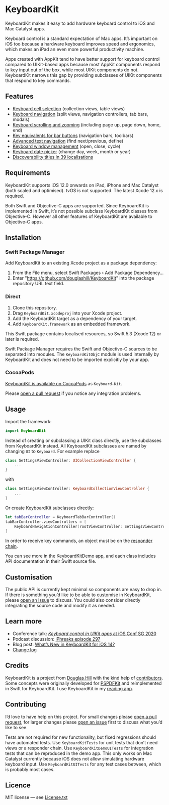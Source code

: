 # KeyboardKit

KeyboardKit makes it easy to add hardware keyboard control to iOS and Mac Catalyst apps.

Keyboard control is a standard expectation of Mac apps. It’s important on iOS too because a hardware keyboard improves speed and ergonomics, which makes an iPad an even more powerful productivity machine.

Apps created with AppKit tend to have better support for keyboard control compared to UIKit-based apps because most AppKit components respond to key input out of the box, while most UIKit components do not. KeyboardKit narrows this gap by providing subclasses of UIKit components that respond to key commands.

## Features

- [Keyboard cell selection](/Features.md#cell-selection) (collection views, table views)
- [Keyboard navigation](/Features.md#navigation) (split views, navigation controllers, tab bars, modals)
- [Keyboard scrolling and zooming](/Features.md#scrolling-and-zooming) (including page up, page down, home, end)
- [Key equivalents for bar buttons](Features.md#key-equivalents-for-buttons) (navigation bars, toolbars)
- [Advanced text navigation](Features.md#advanced-text-navigation) (find next/previous, define)
- [Keyboard window management](Features.md#window-management) (open, close, cycle)
- [Keyboard date picker](Features.md#date-picker) (change day, week, month or year)
- [Discoverability titles in 39 localisations](Features.md#localisation)

## Requirements

KeyboardKit supports iOS 12.0 onwards on iPad, iPhone and Mac Catalyst (both scaled and optimised). tvOS is not supported. The latest Xcode 12.x is required.

Both Swift and Objective-C apps are supported. Since KeyboardKit is implemented in Swift, it’s not possible subclass KeyboardKit classes from Objective-C. However all other features of KeyboardKit are available to Objective-C apps.

## Installation

### Swift Package Manager

Add KeyboardKit to an existing Xcode project as a package dependency:

1. From the File menu, select Swift Packages › Add Package Dependency…
2. Enter "https://github.com/douglashill/KeyboardKit" into the package repository URL text field.

### Direct

1. Clone this repository.
2. Drag `KeyboardKit.xcodeproj` into your Xcode project.
3. Add the KeyboardKit target as a dependency of your target.
4. Add `KeyboardKit.framework` as an embedded framework.

This Swift package contains localised resources, so Swift 5.3 (Xcode 12) or later is required.

Swift Package Manager requires the Swift and Objective-C sources to be separated into modules. The `KeyboardKitObjC` module is used internally by KeyboardKit and does not need to be imported explicitly by your app.

### CocoaPods

[KeyboardKit is available on CocoaPods](https://cocoapods.org/pods/Keyboard-Kit) as `Keyboard-Kit`.

Please [open a pull request](https://github.com/douglashill/KeyboardKit/pulls) if you notice any integration problems.

## Usage

Import the framework:

```swift
import KeyboardKit
```

Instead of creating or subclassing a UIKit class directly, use the subclasses from KeyboardKit instead. All KeyboardKit subclasses are named by changing `UI` to `Keyboard`. For example replace

```swift
class SettingsViewController: UICollectionViewController {
    ...
}
```

with

```swift
class SettingsViewController: KeyboardCollectionViewController {
    ...
}
```

Or create KeyboardKit subclasses directly:

```swift
let tabBarController = KeyboardTabBarController()
tabBarController.viewControllers = [
    KeyboardNavigationController(rootViewController: SettingsViewController()),
]
```

In order to receive key commands, an object must be on the [responder chain](https://developer.apple.com/documentation/uikit/touches_presses_and_gestures/using_responders_and_the_responder_chain_to_handle_events).

You can see more in the KeyboardKitDemo app, and each class includes API documentation in their Swift source file.

## Customisation

The public API is currently kept minimal so components are easy to drop in. If there is something you’d like to be able to customise in KeyboardKit, please [open an issue](https://github.com/douglashill/KeyboardKit/issues) to discuss. You could also consider directly integrating the source code and modify it as needed.

## Learn more

- Conference talk: [*Keyboard control in UIKit apps* at iOS Conf SG 2020](https://engineers.sg/video/full-keyboard-control-in-uikit-apps-ios-conf-sg-2020--3933)
- Podcast discussion: [iPhreaks episode 297](https://devchat.tv/iphreaks/ips-297-keyboard-controls-with-douglas-hill/)
- Blog post: [What’s New in KeyboardKit for iOS 14?](https://douglashill.co/whats-new-in-keyboardkit-for-ios-14/)
- [Change log](/CHANGELOG.md)

## Credits

KeyboardKit is a project from [Douglas Hill](https://douglashill.co/) with the kind help of [contributors](https://github.com/douglashill/KeyboardKit/graphs/contributors). Some concepts were originally developed for [PSPDFKit](https://pspdfkit.com/) and reimplemented in Swift for KeyboardKit. I use KeyboardKit in my [reading app](https://douglashill.co/reading-app/).

## Contributing

I’d love to have help on this project. For small changes please [open a pull request](https://github.com/douglashill/KeyboardKit/pulls), for larger changes please [open an issue](https://github.com/douglashill/KeyboardKit/issues) first to discuss what you’d like to see.

Tests are not required for new functionality, but fixed regressions should have automated tests. Use `KeyboardKitTests` for unit tests that don’t need views or a responder chain. Use `KeyboardKitDemoUITests` for integration tests that can be reproduced in the demo app. This only works on Mac Catalyst currently because iOS does not allow simulating hardware keyboard input. Use `KeyboardKitUITests` for any test cases between, which is probably most cases.

## Licence

MIT license — see [License.txt](/License.txt)
